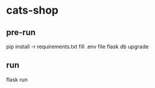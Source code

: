 # cats-shop

## pre-run
pip install -r requirements.txt
fill .env file
flask db upgrade
## run
flask run
